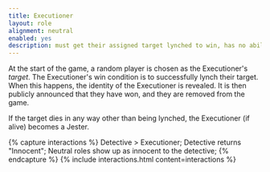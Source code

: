 ```yaml
---
title: Executioner
layout: role
alignment: neutral
enabled: yes
description: must get their assigned target lynched to win, has no abilities
---
```


At the start of the game, a random player is chosen as the Executioner's _target_. The Executioner's win condition is to successfully lynch their target. When this happens, the identity of the Executioner is revealed. It is then publicly announced that they have won, and they are removed from the game.

If the target dies in any way other than being lynched, the Executioner (if alive) becomes a Jester. 

{% capture interactions %}
Detective > Executioner;
Detective returns "Innocent";
Neutral roles show up as innocent to the detective;
{% endcapture %}
{% include interactions.html content=interactions %}
